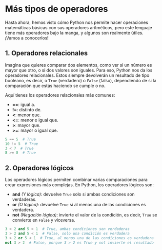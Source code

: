 # Más tipos de operadores

Hasta ahora, hemos visto cómo Python nos permite hacer operaciones matemáticas básicas con sus operadores aritméticos, pero este lenguaje tiene más operadores bajo la manga, y algunos son realmente útiles. ¡Vamos a conocerlos!

## 1. Operadores relacionales

Imagina que quieres comparar dos elementos, como ver si un número es mayor que otro, o si dos valores son iguales. Para eso, Python nos da los operadores relacionales. Estos siempre devolverán un resultado de tipo booleano, es decir, o `True` (verdadero) o `False` (falso), dependiendo de si la comparación que estás haciendo se cumple o no.

Aquí tienes los operadores relacionales más comunes:

* **==**: igual a.
* **!=**:  distinto de.
* **<**: menor que.
* **<=**: menor o igual que.
* **>**: mayor que.
* **>=**: mayor o igual que.

```py
5 == 5  # True
10 != 5  # True
3 < 7  # True
8 >= 8  # True
```

## 2. Operadores lógicos

Los operadores lógicos permiten combinar varias comparaciones para crear expresiones más complejas. En Python, los operadores lógicos son:

* **and** *(Y lógica)*: devuelve `True` solo si ambas condiciones son verdaderas. 
* **or** *(O lógica)*: devuelve `True` si al menos una de las condiciones es verdadera. 
* **not** *(Negación lógica)*: invierte el valor de la condición, es decir, `True` se convierte en `False` y viceversa. 

```py
3 > 2 and 5 > 1  # True, ambas condiciones son verdaderas
3 > 2 and 5 < 1  # False, solo una condición es verdadera
3 > 2 or 5 < 1  # True, al menos una de las condiciones es verdadera
not 3 > 2  # False, porque 3 > 2 es True y not invierte el resultado
```

